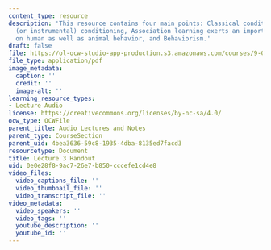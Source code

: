 ```yaml
---
content_type: resource
description: 'This resource contains four main points: Classical conditioning, Operant
  (or instrumental) conditioning, Association learning exerts an important influence
  on human as well as animal behavior, and Behaviorism.'
draft: false
file: https://ol-ocw-studio-app-production.s3.amazonaws.com/courses/9-00-introduction-to-psychology-fall-2004/0e0e28f89ac726e7b850cccefe1cd4e8_h03.pdf
file_type: application/pdf
image_metadata:
  caption: ''
  credit: ''
  image-alt: ''
learning_resource_types:
- Lecture Audio
license: https://creativecommons.org/licenses/by-nc-sa/4.0/
ocw_type: OCWFile
parent_title: Audio Lectures and Notes
parent_type: CourseSection
parent_uid: 4bea3636-59c8-1935-4dba-8135ed7facd3
resourcetype: Document
title: Lecture 3 Handout
uid: 0e0e28f8-9ac7-26e7-b850-cccefe1cd4e8
video_files:
  video_captions_file: ''
  video_thumbnail_file: ''
  video_transcript_file: ''
video_metadata:
  video_speakers: ''
  video_tags: ''
  youtube_description: ''
  youtube_id: ''
---
```

